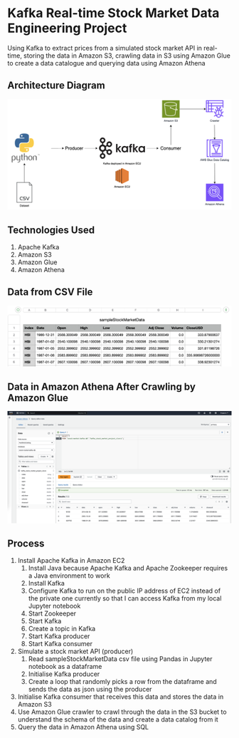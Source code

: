 # Kafka Real-time Stock Market Data Engineering Project

Using Kafka to extract prices from a simulated stock market API in real-time, storing the data in Amazon S3, crawling data in S3 using Amazon Glue to create a data catalogue and querying data using Amazon Athena

## Architecture Diagram

![Architecture Diagram](https://github.com/CCJH23/stock-market-kafka-data-engineering/blob/63e183b4ba0bc38f83a5dfa00b9e4a8658bf8760/img/ArchitectureDiagram.png)

## Technologies Used

1. Apache Kafka
2. Amazon S3
3. Amazon Glue
4. Amazon Athena

## Data from CSV File

![Data from CSV File](https://github.com/CCJH23/stock-market-kafka-data-engineering/blob/77a21985ea8787f90ba5b083f82e3582563ad727/img/DataBefore.png)

## Data in Amazon Athena After Crawling by Amazon Glue

![Data in Amazon Athena After Crawling by Amazon Glue](https://github.com/CCJH23/stock-market-kafka-data-engineering/blob/77a21985ea8787f90ba5b083f82e3582563ad727/img/DataInAthena.png)

## Process

1. Install Apache Kafka in Amazon EC2
   1. Install Java because Apache Kafka and Apache Zookeeper requires a Java environment to work
   2. Install Kafka
   3. Configure Kafka to run on the public IP address of EC2 instead of the private one currently so that I can access Kafka from my local Jupyter notebook
   4. Start Zookeeper
   5. Start Kafka
   6. Create a topic in Kafka
   7. Start Kafka producer
   8. Start Kafka consumer
2. Simulate a stock market API (producer)
   1. Read sampleStockMarketData csv file using Pandas in Jupyter notebook as a dataframe
   2. Initialise Kafka producer
   3. Create a loop that randomly picks a row from the dataframe and sends the data as json using the producer
3. Initialise Kafka consumer that receives this data and stores the data in Amazon S3
4. Use Amazon Glue crawler to crawl through the data in the S3 bucket to understand the schema of the data and create a data catalog from it
5. Query the data in Amazon Athena using SQL
